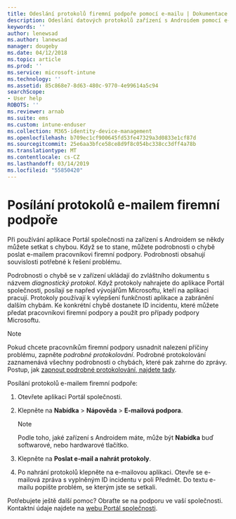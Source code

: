 ```yaml
---
title: Odeslání protokolů firemní podpoře pomocí e-mailu | Dokumentace Microsoftu
description: Odeslání datových protokolů zařízení s Androidem pomocí e-mailu
keywords: ''
author: lenewsad
ms.author: lanewsad
manager: dougeby
ms.date: 04/12/2018
ms.topic: article
ms.prod: ''
ms.service: microsoft-intune
ms.technology: ''
ms.assetid: 85c868e7-8d63-480c-9770-4e99614a5c94
searchScope:
- User help
ROBOTS: ''
ms.reviewer: arnab
ms.suite: ems
ms.custom: intune-enduser
ms.collection: M365-identity-device-management
ms.openlocfilehash: b709ec1cf900645fd53fe47329a3d0833e1cf87d
ms.sourcegitcommit: 25e6aa3bfce58ce8d9f8c054bc338cc3dff4a78b
ms.translationtype: MT
ms.contentlocale: cs-CZ
ms.lasthandoff: 03/14/2019
ms.locfileid: "55850420"
---
```

# <a name="email-logs-to-your-company-support"></a>Posílání protokolů e-mailem firemní podpoře

Při používání aplikace Portál společnosti na zařízení s Androidem se někdy můžete setkat s chybou. Když se to stane, můžete podrobnosti o chybě poslat e-mailem pracovníkovi firemní podpory. Podrobnosti obsahují souvislosti potřebné k řešení problému.  

Podrobnosti o chybě se v zařízení ukládají do zvláštního dokumentu s názvem _diagnostický protokol_. Když protokoly nahrajete do aplikace Portál společnosti, posílají se napřed vývojářům Microsoftu, kteří na aplikaci pracují. Protokoly používají k vylepšení funkčnosti aplikace a zabránění dalším chybám. Ke konkrétní chybě dostanete ID incidentu, které můžete předat pracovníkovi firemní podpory a použít pro případy podpory Microsoftu.

> [!Note]
> Pokud chcete pracovníkům firemní podpory usnadnit nalezení příčiny problému, zapněte _podrobné protokolování_. Podrobné protokolování zaznamenává všechny podrobnosti o chybách, které pak zahrne do zprávy. Postup, jak [zapnout podrobné protokolování, najdete tady](use-verbose-logging-to-help-your-it-administrator-fix-device-issues-android.md).  

Posílání protokolů e-mailem firemní podpoře:

1.  Otevřete aplikaci Portál společnosti.

2.  Klepněte na **Nabídka** > **Nápověda** > **E-mailová podpora**.

    > [!NOTE]
    > Podle toho, jaké zařízení s Androidem máte, může být **Nabídka** buď softwarové, nebo hardwarové tlačítko.

3.  Klepněte na **Poslat e-mail a nahrát protokoly**.
4.  Po nahrání protokolů klepněte na e-mailovou aplikaci. Otevře se e-mailová zpráva s vyplněným ID incidentu v poli Předmět. Do textu e-mailu popište problém, se kterým jste se setkali.  

Potřebujete ještě další pomoc? Obraťte se na podporu ve vaší společnosti. Kontaktní údaje najdete na [webu Portál společnosti](https://go.microsoft.com/fwlink/?linkid=2010980).
